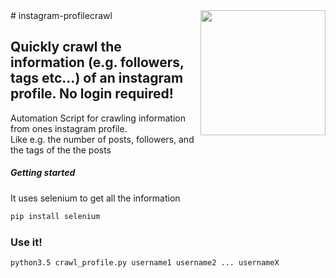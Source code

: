 <img src="https://s3-eu-central-1.amazonaws.com/centaur-wp/designweek/prod/content/uploads/2016/05/11170038/Instagram_Logo-1002x1003.jpg" width="200" align="right">
# instagram-profilecrawl

## Quickly crawl the information (e.g. followers, tags etc...) of an instagram profile. No login required!
Automation Script for crawling information from ones instagram profile.  
Like e.g. the number of posts, followers, and the tags of the the posts

##### Getting started
It uses selenium to get all the information
```bash
pip install selenium
```

### Use it!
```bash
python3.5 crawl_profile.py username1 username2 ... usernameX
```


